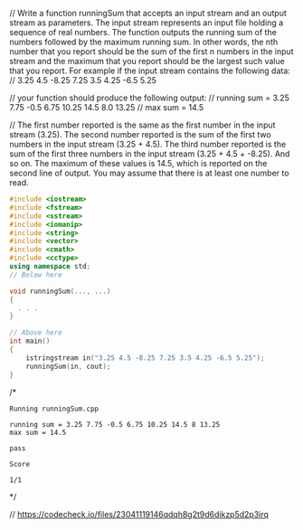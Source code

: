 // Write a function runningSum that accepts an input stream and an output stream as parameters. The input stream represents an input file holding a sequence of real numbers. The function outputs the running sum of the numbers followed by the maximum running sum. In other words, the nth number that you report should be the sum of the first n numbers in the input stream and the maximum that you report should be the largest such value that you report. For example if the input stream contains the following data:
// 3.25 4.5 -8.25 7.25 3.5 4.25 -6.5 5.25

// your function should produce the following output:
// running sum = 3.25 7.75 -0.5 6.75 10.25 14.5 8.0 13.25
// max sum = 14.5

// The first number reported is the same as the first number in the input stream (3.25). The second number reported is the sum of the first two numbers in the input stream (3.25 + 4.5). The third number reported is the sum of the first three numbers in the input stream (3.25 + 4.5 + -8.25). And so on. The maximum of these values is 14.5, which is reported on the second line of output. You may assume that there is at least one number to read.

```cpp
#include <iostream>
#include <fstream>
#include <sstream>
#include <iomanip>
#include <string>
#include <vector>
#include <cmath>
#include <cctype>
using namespace std;
// Below here

void runningSum(..., ...)
{
  . . .
}

// Above here
int main()
{
    istringstream in("3.25 4.5 -8.25 7.25 3.5 4.25 -6.5 5.25");
    runningSum(in, cout);
}
```

/*
```text
Running runningSum.cpp

running sum = 3.25 7.75 -0.5 6.75 10.25 14.5 8 13.25 
max sum = 14.5

pass

Score

1/1
```
\*/

// https://codecheck.io/files/23041119146qdqh8g2t9d6dikzp5d2p3irq